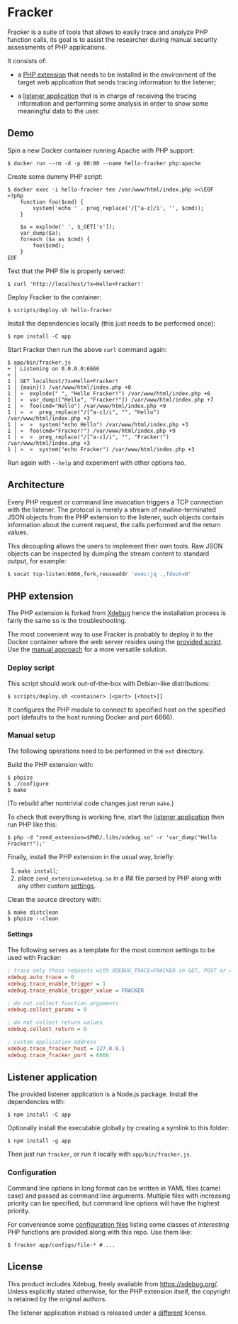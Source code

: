 # Fracker

Fracker is a suite of tools that allows to easily trace and analyze PHP function calls, its goal is to assist the researcher during manual security assessments of PHP applications.

It consists of:

- a [PHP extension](#php-extension) that needs to be installed in the environment of the target web application that sends tracing information to the listener;

- a [listener application](#listener-application) that is in charge of receiving the tracing information and performing some analysis in order to show some meaningful data to the user.

## Demo

Spin a new Docker container running Apache with PHP support:

```console
$ docker run --rm -d -p 80:80 --name hello-fracker php:apache
```

Create some dummy PHP script:

```console
$ docker exec -i hello-fracker tee /var/www/html/index.php <<\EOF
<?php
    function foo($cmd) {
        system('echo ' . preg_replace('/[^a-z]/i', '', $cmd));
    }

    $a = explode(' ', $_GET['x']);
    var_dump($a);
    foreach ($a as $cmd) {
        foo($cmd);
    }
EOF
```

Test that the PHP file is properly served:

```console
$ curl 'http://localhost/?x=Hello+Fracker!'
```

Deploy Fracker to the container:

```console
$ scripts/deploy.sh hello-fracker
```

Install the dependencies locally (this just needs to be performed once):

```console
$ npm install -C app
```

Start Fracker then run the above `curl` command again:

```console
$ app/bin/fracker.js
+ │ Listening on 0.0.0.0:6666
+ │
1 │ GET localhost/?x=Hello+Fracker!
1 │ {main}() /var/www/html/index.php +0
1 │ »  explode(" ", "Hello Fracker!") /var/www/html/index.php +6
1 │ »  var_dump(["Hello", "Fracker!"]) /var/www/html/index.php +7
1 │ »  foo(cmd="Hello") /var/www/html/index.php +9
1 │ »  »  preg_replace("/[^a-z]/i", "", "Hello") /var/www/html/index.php +3
1 │ »  »  system("echo Hello") /var/www/html/index.php +3
1 │ »  foo(cmd="Fracker!") /var/www/html/index.php +9
1 │ »  »  preg_replace("/[^a-z]/i", "", "Fracker!") /var/www/html/index.php +3
1 │ »  »  system("echo Fracker") /var/www/html/index.php +3
```

Run again with `--help` and experiment with other options too.

## Architecture

Every PHP request or command line invocation triggers a TCP connection with the listener. The protocol is merely a stream of newline-terminated JSON objects from the PHP extension to the listener, such objects contain information about the current request, the calls performed and the return values.

This decoupling allows the users to implement their own tools. Raw JSON objects can be inspected by dumping the stream content to standard output, for example:

```sh
$ socat tcp-listen:6666,fork,reuseaddr 'exec:jq .,fdout=0'
```

## PHP extension

The PHP extension is forked from [Xdebug][] hence the installation process is fairly the same so is the troubleshooting.

[Xdebug]: https://github.com/xdebug/xdebug

The most convenient way to use Fracker is probably to deploy it to the Docker container where the web server resides using the [provided script](#deploy-script). Use the [manual approach](#manual-setup) for a more versatile solution.

### Deploy script

This script should work out-of-the-box with Debian-like distributions:

```console
$ scripts/deploy.sh <container> [<port> [<host>]]
```

It configures the PHP module to connect to specified host on the specified port (defaults to the host running Docker and port 6666).

### Manual setup

The following operations need to be performed in the `ext` directory.

Build the PHP extension with:

```console
$ phpize
$ ./configure
$ make
```

(To rebuild after nontrivial code changes just rerun `make`.)

To check that everything is working fine, start the [listener application](#listener-application) then run PHP like this:

```console
$ php -d "zend_extension=$PWD/.libs/xdebug.so" -r 'var_dump("Hello Fracker!");'
```

Finally, install the PHP extension in the usual way, briefly:

1. `make install`;
2. place `zend_extension=xdebug.so` in a INI file parsed by PHP along with any other custom [settings](#settings).

Clean the source directory with:

```console
$ make distclean
$ phpize --clean
```

#### Settings

The following serves as a template for the most common settings to be used with Fracker:

```ini
; trace only those requests with XDEBUG_TRACE=FRACKER in GET, POST or cookie
xdebug.auto_trace = 0
xdebug.trace_enable_trigger = 1
xdebug.trace_enable_trigger_value = FRACKER

; do not collect function arguments
xdebug.collect_params = 0

; do not collect return values
xdebug.collect_return = 0

; custom application address
xdebug.trace_fracker_host = 127.0.0.1
xdebug.trace_fracker_port = 6666
```

## Listener application

The provided listener application is a Node.js package. Install the dependencies with:

```console
$ npm install -C app
```

Optionally install the executable globally by creating a symlink to this folder:

```console
$ npm install -g app
```

Then just run `fracker`, or run it locally with `app/bin/fracker.js`.

### Configuration

Command line options in long format can be written in YAML files (camel case) and passed as command line arguments. Multiple files with increasing priority can be specified, but command line options will have the highest priority.

For convenience some [configuration files][configs] listing some classes of *interesting* PHP functions are provided along with this repo. Use them like:

```console
$ fracker app/configs/file-* # ...
```

[configs]: app/configs/

## License

This product includes Xdebug, freely available from <https://xdebug.org/>. Unless explicitly stated otherwise, for the PHP extension itself, the copyright is retained by the original authors.

The listener application instead is released under a [different](app/LICENSE) license.
